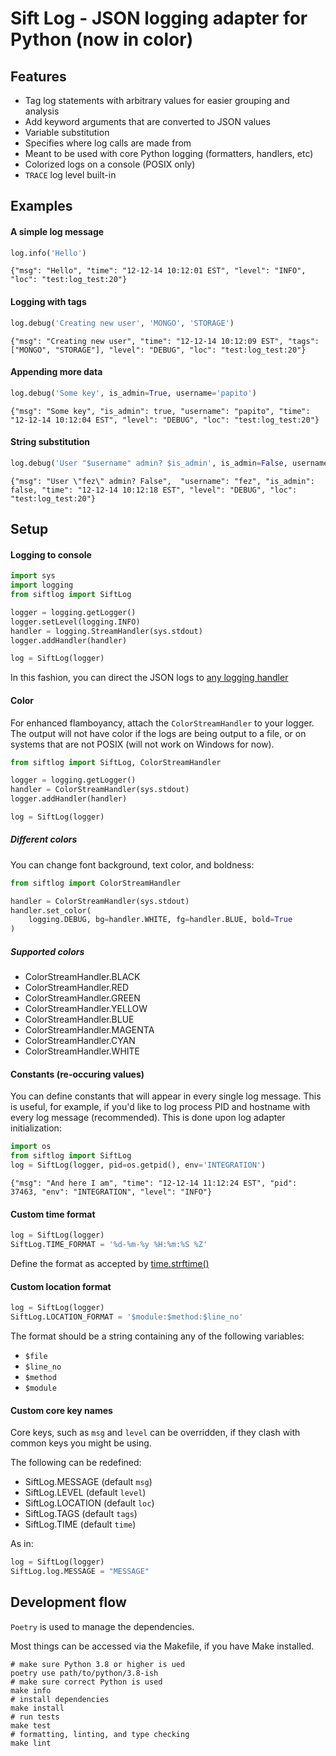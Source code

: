 Sift Log - JSON logging adapter for Python (now in color)
===============

## Features
* Tag log statements with arbitrary values for easier grouping and analysis
* Add keyword arguments that are converted to JSON values
* Variable substitution
* Specifies where log calls are made from
* Meant to be used with core Python logging (formatters, handlers, etc)
* Colorized logs on a console (POSIX only)
* `TRACE` log level built-in
 
## Examples
#### A simple log message
```python
log.info('Hello')
```
`{"msg": "Hello", "time": "12-12-14 10:12:01 EST", "level": "INFO", "loc": "test:log_test:20"}`

#### Logging with tags
```python
log.debug('Creating new user', 'MONGO', 'STORAGE')
```
`{"msg": "Creating new user", "time": "12-12-14 10:12:09 EST", "tags": ["MONGO", "STORAGE"], "level": "DEBUG", "loc": "test:log_test:20"}`

#### Appending more data
```python
log.debug('Some key', is_admin=True, username='papito')
```
`{"msg": "Some key", "is_admin": true, "username": "papito", "time": "12-12-14 10:12:04 EST", "level": "DEBUG", "loc": "test:log_test:20"}`

#### String substitution
```python
log.debug('User "$username" admin? $is_admin', is_admin=False, username='fez')
```
`{"msg": "User \"fez\" admin? False",  "username": "fez", "is_admin": false, "time": "12-12-14 10:12:18 EST", "level": "DEBUG", "loc": "test:log_test:20"}`


## Setup
#### Logging to console
```python
import sys
import logging
from siftlog import SiftLog

logger = logging.getLogger()
logger.setLevel(logging.INFO)
handler = logging.StreamHandler(sys.stdout)
logger.addHandler(handler)

log = SiftLog(logger)
```
In this fashion, you can direct the JSON logs to [any logging handler](https://docs.python.org/2/library/logging.handlers.html)

#### Color
For enhanced flamboyancy, attach the `ColorStreamHandler` to your logger. The output will not have color if the logs
are being output to a file, or on systems that are not POSIX (will not work on Windows for now).

```python
from siftlog import SiftLog, ColorStreamHandler

logger = logging.getLogger()
handler = ColorStreamHandler(sys.stdout)
logger.addHandler(handler)

log = SiftLog(logger)
```

##### Different colors
You can change font background, text color, and boldness:

```python
from siftlog import ColorStreamHandler

handler = ColorStreamHandler(sys.stdout)
handler.set_color(
    logging.DEBUG, bg=handler.WHITE, fg=handler.BLUE, bold=True
)
```

##### Supported colors
 * ColorStreamHandler.BLACK
 * ColorStreamHandler.RED
 * ColorStreamHandler.GREEN
 * ColorStreamHandler.YELLOW
 * ColorStreamHandler.BLUE
 * ColorStreamHandler.MAGENTA
 * ColorStreamHandler.CYAN
 * ColorStreamHandler.WHITE

#### Constants (re-occuring values)
You can define constants that will appear in every single log message. This is useful, for example, if you'd like to log process PID and hostname with every log message (recommended). This is done upon log adapter initialization:

```python
import os
from siftlog import SiftLog
log = SiftLog(logger, pid=os.getpid(), env='INTEGRATION')
```
`{"msg": "And here I am", "time": "12-12-14 11:12:24 EST", "pid": 37463, "env": "INTEGRATION", "level": "INFO"}`


#### Custom time format
```python
log = SiftLog(logger)
SiftLog.TIME_FORMAT = '%d-%m-%y %H:%m:%S %Z'
```
Define the format as accepted by [time.strftime()](https://docs.python.org/2/library/time.html#time.strftime)

#### Custom location format
```python
log = SiftLog(logger)
SiftLog.LOCATION_FORMAT = '$module:$method:$line_no'
```
The format should be a string containing any of the following variables:

 * `$file`
 * `$line_no`
 * `$method`
 * `$module`

#### Custom core key names
Core keys, such as `msg` and `level` can be overridden, if they clash with common keys you might be using.

The following can be redefined:

 * SiftLog.MESSAGE (default `msg`)
 * SiftLog.LEVEL (default `level`)
 * SiftLog.LOCATION (default `loc`)
 * SiftLog.TAGS (default `tags`)
 * SiftLog.TIME (default `time`)

As in:

```python
log = SiftLog(logger)
SiftLog.log.MESSAGE = "MESSAGE"
```

## Development flow

`Poetry` is used to manage the dependencies.

Most things can be accessed via the Makefile, if you have Make installed.

    # make sure Python 3.8 or higher is ued
    poetry use path/to/python/3.8-ish
    # make sure correct Python is used
    make info
    # install dependencies
    make install
    # run tests
    make test
    # formatting, linting, and type checking
    make lint
